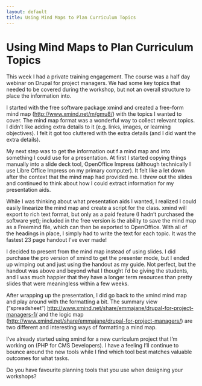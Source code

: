 ```yaml
---
layout: default
title: Using Mind Maps to Plan Curriculum Topics
---
```


# Using Mind Maps to Plan Curriculum Topics

This week I had a private training engagement. The course was a half day webinar on Drupal for project managers. We had some key topics that needed to be covered during the workshop, but not an overall structure to place the information into.

I started with the free software package xmind and created a free-form mind map (http://www.xmind.net/m/gmu8/) with the topics I wanted to cover. The mind map format was a wonderful way to collect relevant topics. I didn’t like adding extra details to it (e.g. links, images, or learning objectives). I felt it got too cluttered with the extra details (and I did want the extra details).

My next step was to get the information out f a mind map and into something I could use for a presentation. At first I started copying things manually into a slide deck tool, OpenOffice Impress (although technically I use Libre Office Impress on my primary computer). It felt like a let down after the context that the mind map had provided me. I threw out the slides and continued to think about how I could extract information for my presentation aids.

While I was thinking about what presentation aids I wanted, I realized I could easily linearize the mind map and create a script for the class. xmind will export to rich text format, but only as a paid feature (I hadn’t purchased the software yet); included in the free version is the ability to save the mind map as a Freemind file, which can then be exported to OpenOffice. With all of the headings in place, I simply had to write the text for each topic. It was the fastest 23 page handout I’ve ever made!

I decided to present from the mind map instead of using slides. I did purchase the pro version of xmind to get the presenter mode, but I ended up wimping out and just using the handout as my guide. Not perfect, but the handout was above and beyond what I thought I’d be giving the students, and I was much happier that they have a longer term resources than pretty slides that were meaningless within a few weeks.

After wrapping up the presentation, I did go back to the xmind mind map and play around with the formatting a bit. The summary view (“spreadsheet”) http://www.xmind.net/share/emmajane/drupal-for-project-managers-1/ and the logic map (http://www.xmind.net/share/emmajane/drupal-for-project-managers/) are two different and interesting ways of formatting a mind map.

I’ve already started using xmind for a new curriculum project that I’m working on (PHP for CMS Developers). I have a feeling I’ll continue to bounce around the new tools while I find which tool best matches valuable outcomes for what tasks.

Do you have favourite planning tools that you use when designing your workshops?
